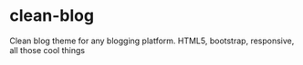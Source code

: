 clean-blog
==========

Clean blog theme for any blogging platform. HTML5, bootstrap, responsive, all those cool things 